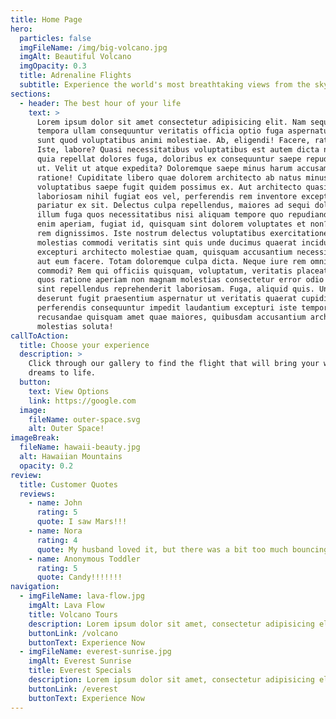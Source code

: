 ```yaml
---
title: Home Page
hero:
  particles: false
  imgFileName: /img/big-volcano.jpg
  imgAlt: Beautiful Volcano
  imgOpacity: 0.3
  title: Adrenaline Flights
  subtitle: Experience the world's most breathtaking views from the sky
sections:
  - header: The best hour of your life
    text: >
      Lorem ipsum dolor sit amet consectetur adipisicing elit. Nam sequi, ver
      tempora ullam consequuntur veritatis officia optio fuga aspernatur odit
      sunt quod voluptatibus animi molestiae. Ab, eligendi! Facere, ratione ab.
      Iste, labore? Quasi necessitatibus voluptatibus est autem dicta non eos
      quia repellat dolores fuga, doloribus ex consequuntur saepe repudiandae
      ut. Velit ut atque expedita? Doloremque saepe minus harum accusamus
      ratione! Cupiditate libero quae dolorem architecto ab natus minus, dolore,
      voluptatibus saepe fugit quidem possimus ex. Aut architecto quasi
      laboriosam nihil fugiat eos vel, perferendis rem inventore excepturi
      pariatur ex sit. Delectus culpa repellendus, maiores ad sequi dolores
      illum fuga quos necessitatibus nisi aliquam tempore quo repudiandae rem
      enim aperiam, fugiat id, quisquam sint dolorem voluptates et non? Nobis,
      rem dignissimos. Iste nostrum delectus voluptatibus exercitationem, quo
      molestias commodi veritatis sint quis unde ducimus quaerat incidunt alias
      excepturi architecto molestiae quam, quisquam accusantium necessitatibus
      aut eum facere. Totam doloremque culpa dicta. Neque iure rem omnis
      commodi? Rem qui officiis quisquam, voluptatum, veritatis placeat nemo
      quos ratione aperiam non magnam molestias consectetur error odio debitis
      sint repellendus reprehenderit laboriosam. Fuga, aliquid quis. Unde hic
      deserunt fugit praesentium aspernatur ut veritatis quaerat cupiditate quo
      perferendis consequuntur impedit laudantium excepturi iste tempora sed
      recusandae quisquam amet quae maiores, quibusdam accusantium architecto
      molestias soluta!
callToAction:
  title: Choose your experience
  description: >
    Click through our gallery to find the flight that will bring your wildest
    dreams to life.
  button:
    text: View Options
    link: https://google.com
  image:
    fileName: outer-space.svg
    alt: Outer Space!
imageBreak:
  fileName: hawaii-beauty.jpg
  alt: Hawaiian Mountains
  opacity: 0.2
review:
  title: Customer Quotes
  reviews:
    - name: John
      rating: 5
      quote: I saw Mars!!!
    - name: Nora
      rating: 4
      quote: My husband loved it, but there was a bit too much bouncing for my taste.
    - name: Anonymous Toddler
      rating: 5
      quote: Candy!!!!!!!
navigation:
  - imgFileName: lava-flow.jpg
    imgAlt: Lava Flow
    title: Volcano Tours
    description: Lorem ipsum dolor sit amet, consectetur adipisicing elit. Similique, minus.
    buttonLink: /volcano
    buttonText: Experience Now
  - imgFileName: everest-sunrise.jpg
    imgAlt: Everest Sunrise
    title: Everest Specials
    description: Lorem ipsum dolor sit amet, consectetur adipisicing elit. Similique, minus.
    buttonLink: /everest
    buttonText: Experience Now
---
```

